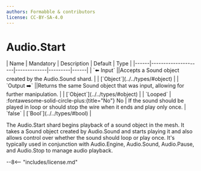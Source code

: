 ```yaml
---
authors: Formabble & contributors
license: CC-BY-SA-4.0
---
```



# Audio.Start

<div class="sh-parameters" markdown="1">
| Name | Mandatory | Description | Default | Type |
|------|---------------------|-------------|---------|------|
| `⬅️ Input` ||Accepts a Sound object created by the Audio.Sound shard. | | [`Object`](../../types/#object) |
| `Output ➡️` ||Returns the same Sound object that was input, allowing for further manipulation. | | [`Object`](../../types/#object) |
| `Looped` | :fontawesome-solid-circle-plus:{title="No"} No  | If the sound should be played in loop or should stop the wire when it ends and play only once. | `false` | [`Bool`](../../types/#bool) |

</div>

The Audio.Start shard begins playback of a sound object in the mesh. It takes a Sound object created by Audio.Sound and starts playing it and also allows control over whether the sound should loop or play once. It's typically used in conjunction with Audio.Engine, Audio.Sound, Audio.Pause, and Audio.Stop to manage audio playback.

--8<-- "includes/license.md"

